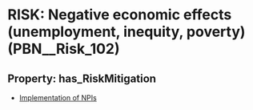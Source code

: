 # RISK: __Negative economic effects (unemployment, inequity, poverty)__ (PBN__Risk_102)

## Property: has_RiskMitigation

* [Implementation of NPIs](PBN__RiskMitigation_119)

